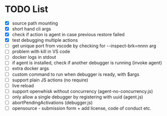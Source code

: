TODO List
=========

* [x] source path mounting
* [x] short hand cli args
* [x] check if action is agent in case previous restore failed
* [x] test debugging multiple actions
* [ ] get unique port from vscode by checking for --inspect-brk=nnnn arg
* [ ] problem with kill in VS code
* [ ] docker logs in stdout
* [ ] if agent is installed, check if another debugger is running (invoke agent)
* [ ] extra docker args
* [ ] custom command to run when debugger is ready, with $args
* [ ] support plain JS actions (no require)
* [ ] live reload
* [ ] support openwhisk without concurrency (agent-no-concurrency.js)
* [ ] only allow a single debugger by registering with uuid (agent.js)
* [ ] abortPendingActivations (debugger.js)
* [ ] opensource - submission form + add license, code of conduct etc.
